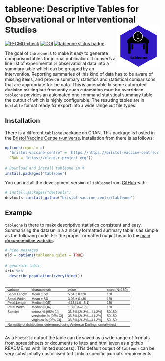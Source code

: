 
<!-- README.md is generated from README.Rmd. Please edit that file -->

# tableone: Descriptive Tables for Observational or Interventional Studies <a href='https://bristol-vaccine-centre.github.io/tableone/index.html'><img src='man/figures/logo.png' align="right" height="139" /></a>

<!-- badges: start -->

[![R-CMD-check](https://github.com/bristol-vaccine-centre/tableone/actions/workflows/R-CMD-check.yaml/badge.svg)](https://github.com/bristol-vaccine-centre/tableone/actions/workflows/R-CMD-check.yaml)
[![DOI](https://zenodo.org/badge/551386697.svg)](https://zenodo.org/badge/latestdoi/551386697)
[![tableone status
badge](https://bristol-vaccine-centre.r-universe.dev/badges/tableone)](https://bristol-vaccine-centre.r-universe.dev)
<!-- badges: end -->

The goal of `tableone` is to make it easy to generate comparison tables
for journal publication. It converts a line list of experimental or
observational data into a summary table which can be grouped by an
intervention. Reporting summaries of this kind of data has to be aware
of missing items, and provide summary statistics and statistical
comparisons that are appropriate for the data. This is amenable to some
automated decision making but frequently such automation must be
overridden. `tableone` provides an automated one command statistical
summary table the output of which is highly configurable. The resulting
tables are in `huxtable` format ready for export into a wide range out
file types.

## Installation

There is a different `tableone` package on CRAN. This package is hosted
in the [Bristol Vaccine Centre
r-universe](https://https://bristol-vaccine-centre.r-universe.dev/).
Installation from there is as follows:

``` r
options(repos = c(
  "bristol-vaccine-centre" = 'https://https://bristol-vaccine-centre.r-universe.dev/',
  CRAN = 'https://cloud.r-project.org'))

# Download and install tableone in R
install.packages("tableone")
```

You can install the development version of `tableone` from
[GitHub](https://github.com/bristol-vaccine-centre/tableone) with:

``` r
# install.packages("devtools")
devtools::install_github("bristol-vaccine-centre/tableone")
```

## Example

`tableone` is there to make descriptive statistics consistent and easy.
Summarising the dataset in a a nicely formatted summary table is as
simple as the following code. For the proper formatted output head to
the [main documentation
website](https://bristol-vaccine-centre.github.io/tableone/).

``` r
# hide messages 
old = options(tableone.quiet = TRUE)

# generate table 
iris %>% 
  describe_population(everything()) 
```

<table class="huxtable" style="border-collapse: collapse; border: 0px; margin-bottom: 2em; margin-top: 2em; ; margin-left: auto; margin-right: auto;  " id="tab:unnamed-chunk-2">
<col><col><col><col><tr>
<th style="vertical-align: top; text-align: left; white-space: normal; border-style: solid solid solid solid; border-width: 1pt 0pt 0.5pt 0pt;    padding: 1pt 6pt 0pt 6pt; font-weight: normal; font-family: Arial; font-size: 8pt;">variable</th><th style="vertical-align: top; text-align: left; white-space: normal; border-style: solid solid solid solid; border-width: 1pt 0pt 0.5pt 0pt;    padding: 1pt 6pt 0pt 6pt; font-weight: normal; font-family: Arial; font-size: 8pt;">characteristic</th><th style="vertical-align: top; text-align: left; white-space: normal; border-style: solid solid solid solid; border-width: 1pt 0pt 0.5pt 0pt;    padding: 1pt 6pt 0pt 6pt; font-weight: normal; font-family: Arial; font-size: 8pt;">value</th><th style="vertical-align: top; text-align: left; white-space: normal; border-style: solid solid solid solid; border-width: 1pt 0pt 0.5pt 0pt;    padding: 1pt 6pt 0pt 6pt; font-weight: normal; font-family: Arial; font-size: 8pt;">count (N=150)</th></tr>
<tr>
<td style="vertical-align: top; text-align: left; white-space: normal; border-style: solid solid solid solid; border-width: 0.5pt 0pt 0.5pt 0pt;    padding: 1pt 6pt 0pt 6pt; font-weight: normal; font-family: Arial; font-size: 8pt;">Sepal.Length</td><td style="vertical-align: top; text-align: left; white-space: normal; border-style: solid solid solid solid; border-width: 0.5pt 0pt 0.5pt 0pt;    padding: 1pt 6pt 0pt 6pt; font-weight: normal; font-family: Arial; font-size: 8pt;">Mean ± SD</td><td style="vertical-align: top; text-align: left; white-space: normal; border-style: solid solid solid solid; border-width: 0.5pt 0pt 0.5pt 0pt;    padding: 1pt 6pt 0pt 6pt; font-weight: normal; font-family: Arial; font-size: 8pt;">5.84 ± 0.828</td><td style="vertical-align: top; text-align: left; white-space: normal; border-style: solid solid solid solid; border-width: 0.5pt 0pt 0.5pt 0pt;    padding: 1pt 6pt 0pt 6pt; font-weight: normal; font-family: Arial; font-size: 8pt;">150</td></tr>
<tr>
<td style="vertical-align: top; text-align: left; white-space: normal; border-style: solid solid solid solid; border-width: 0.5pt 0pt 0.5pt 0pt;    padding: 1pt 6pt 0pt 6pt; font-weight: normal; font-family: Arial; font-size: 8pt;">Sepal.Width</td><td style="vertical-align: top; text-align: left; white-space: normal; border-style: solid solid solid solid; border-width: 0.5pt 0pt 0.5pt 0pt;    padding: 1pt 6pt 0pt 6pt; font-weight: normal; font-family: Arial; font-size: 8pt;">Mean ± SD</td><td style="vertical-align: top; text-align: left; white-space: normal; border-style: solid solid solid solid; border-width: 0.5pt 0pt 0.5pt 0pt;    padding: 1pt 6pt 0pt 6pt; font-weight: normal; font-family: Arial; font-size: 8pt;">3.06 ± 0.436</td><td style="vertical-align: top; text-align: left; white-space: normal; border-style: solid solid solid solid; border-width: 0.5pt 0pt 0.5pt 0pt;    padding: 1pt 6pt 0pt 6pt; font-weight: normal; font-family: Arial; font-size: 8pt;">150</td></tr>
<tr>
<td style="vertical-align: top; text-align: left; white-space: normal; border-style: solid solid solid solid; border-width: 0.5pt 0pt 0.5pt 0pt;    padding: 1pt 6pt 0pt 6pt; font-weight: normal; font-family: Arial; font-size: 8pt;">Petal.Length</td><td style="vertical-align: top; text-align: left; white-space: normal; border-style: solid solid solid solid; border-width: 0.5pt 0pt 0.5pt 0pt;    padding: 1pt 6pt 0pt 6pt; font-weight: normal; font-family: Arial; font-size: 8pt;">Median [IQR]</td><td style="vertical-align: top; text-align: left; white-space: normal; border-style: solid solid solid solid; border-width: 0.5pt 0pt 0.5pt 0pt;    padding: 1pt 6pt 0pt 6pt; font-weight: normal; font-family: Arial; font-size: 8pt;">4.35 [1.6—5.1]</td><td style="vertical-align: top; text-align: left; white-space: normal; border-style: solid solid solid solid; border-width: 0.5pt 0pt 0.5pt 0pt;    padding: 1pt 6pt 0pt 6pt; font-weight: normal; font-family: Arial; font-size: 8pt;">150</td></tr>
<tr>
<td style="vertical-align: top; text-align: left; white-space: normal; border-style: solid solid solid solid; border-width: 0.5pt 0pt 0.5pt 0pt;    padding: 1pt 6pt 0pt 6pt; font-weight: normal; font-family: Arial; font-size: 8pt;">Petal.Width</td><td style="vertical-align: top; text-align: left; white-space: normal; border-style: solid solid solid solid; border-width: 0.5pt 0pt 0.5pt 0pt;    padding: 1pt 6pt 0pt 6pt; font-weight: normal; font-family: Arial; font-size: 8pt;">Median [IQR]</td><td style="vertical-align: top; text-align: left; white-space: normal; border-style: solid solid solid solid; border-width: 0.5pt 0pt 0.5pt 0pt;    padding: 1pt 6pt 0pt 6pt; font-weight: normal; font-family: Arial; font-size: 8pt;">1.3 [0.3—1.8]</td><td style="vertical-align: top; text-align: left; white-space: normal; border-style: solid solid solid solid; border-width: 0.5pt 0pt 0.5pt 0pt;    padding: 1pt 6pt 0pt 6pt; font-weight: normal; font-family: Arial; font-size: 8pt;">150</td></tr>
<tr>
<td rowspan="3" style="vertical-align: top; text-align: left; white-space: normal; border-style: solid solid solid solid; border-width: 0.5pt 0pt 1pt 0pt;    padding: 1pt 6pt 0pt 6pt; font-weight: normal; font-family: Arial; font-size: 8pt;">Species</td><td style="vertical-align: top; text-align: left; white-space: normal; border-style: solid solid solid solid; border-width: 0.5pt 0pt 0pt 0pt;    padding: 1pt 6pt 0pt 6pt; font-weight: normal; font-family: Arial; font-size: 8pt;">setosa % [95% CI]</td><td style="vertical-align: top; text-align: left; white-space: normal; border-style: solid solid solid solid; border-width: 0.5pt 0pt 0pt 0pt;    padding: 1pt 6pt 0pt 6pt; font-weight: normal; font-family: Arial; font-size: 8pt;">33.3% [26.3%—41.2%]</td><td style="vertical-align: top; text-align: left; white-space: normal; border-style: solid solid solid solid; border-width: 0.5pt 0pt 0pt 0pt;    padding: 1pt 6pt 0pt 6pt; font-weight: normal; font-family: Arial; font-size: 8pt;">50/150</td></tr>
<tr>
<td style="vertical-align: top; text-align: left; white-space: normal; border-style: solid solid solid solid; border-width: 0pt 0pt 0pt 0pt;    padding: 1pt 6pt 0pt 6pt; font-weight: normal; font-family: Arial; font-size: 8pt;">versicolor % [95% CI]</td><td style="vertical-align: top; text-align: left; white-space: normal; border-style: solid solid solid solid; border-width: 0pt 0pt 0pt 0pt;    padding: 1pt 6pt 0pt 6pt; font-weight: normal; font-family: Arial; font-size: 8pt;">33.3% [26.3%—41.2%]</td><td style="vertical-align: top; text-align: left; white-space: normal; border-style: solid solid solid solid; border-width: 0pt 0pt 0pt 0pt;    padding: 1pt 6pt 0pt 6pt; font-weight: normal; font-family: Arial; font-size: 8pt;">50/150</td></tr>
<tr>
<td style="vertical-align: top; text-align: left; white-space: normal; border-style: solid solid solid solid; border-width: 0pt 0pt 1pt 0pt;    padding: 1pt 6pt 0pt 6pt; font-weight: normal; font-family: Arial; font-size: 8pt;">virginica % [95% CI]</td><td style="vertical-align: top; text-align: left; white-space: normal; border-style: solid solid solid solid; border-width: 0pt 0pt 1pt 0pt;    padding: 1pt 6pt 0pt 6pt; font-weight: normal; font-family: Arial; font-size: 8pt;">33.3% [26.3%—41.2%]</td><td style="vertical-align: top; text-align: left; white-space: normal; border-style: solid solid solid solid; border-width: 0pt 0pt 1pt 0pt;    padding: 1pt 6pt 0pt 6pt; font-weight: normal; font-family: Arial; font-size: 8pt;">50/150</td></tr>
<tr>
<td colspan="4" style="vertical-align: top; text-align: left; white-space: normal; border-style: solid solid solid solid; border-width: 1pt 0pt 0pt 0pt;    padding: 1pt 6pt 0pt 6pt; font-weight: normal; font-family: Arial; font-size: 8pt;">Normality of distributions determined using Anderson-Darling normality test</td></tr>
</table>

As a `huxtable` output the table can be saved as a wide range of formats
from spreadsheets or documents to latex and html (even as a github
README.md with limited success). This default output of `tableone` can
be very substantially customised to fit into a specific journal’s
requirements.
